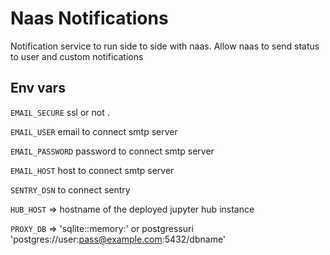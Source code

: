 # Naas Notifications

Notification service to run side to side with naas.
Allow naas to send status to user and custom notifications

## Env vars 

`EMAIL_SECURE` ssl or not .

`EMAIL_USER` email to connect smtp server

`EMAIL_PASSWORD` password to connect smtp server

`EMAIL_HOST` host to connect smtp server

`SENTRY_DSN` to connect sentry

`HUB_HOST` => hostname of the deployed jupyter hub instance

`PROXY_DB` => 'sqlite::memory:' or postgressuri 'postgres://user:pass@example.com:5432/dbname'